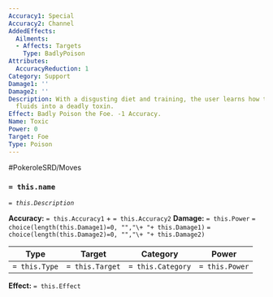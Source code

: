 ```yaml
---
Accuracy1: Special
Accuracy2: Channel
AddedEffects:
  Ailments:
  - Affects: Targets
    Type: BadlyPoison
Attributes:
  AccuracyReduction: 1
Category: Support
Damage1: ''
Damage2: ''
Description: With a disgusting diet and training, the user learns how to turn its
  fluids into a deadly toxin.
Effect: Badly Poison the Foe. -1 Accuracy.
Name: Toxic
Power: 0
Target: Foe
Type: Poison
---
```


#PokeroleSRD/Moves

### `= this.name`
*`= this.Description`*

**Accuracy:** `= this.Accuracy1` + `= this.Accuracy2`
**Damage:** `= this.Power` `= choice(length(this.Damage1)=0, "","\+ "+ this.Damage1)` `= choice(length(this.Damage2)=0, "","\+ "+ this.Damage2)`

| Type          | Target          | Category          | Power          |
| ------------- | --------------- | ----------------  | -------------- |
| `= this.Type` | `= this.Target` | `= this.Category` | `= this.Power` | 

**Effect:** `= this.Effect`